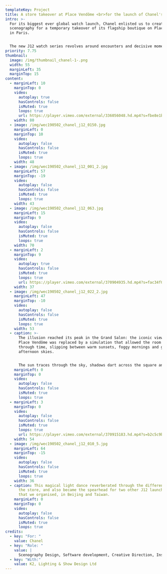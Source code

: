 ```yaml
---
templateKey: Project
title: A store takeover at Place Vendôme <br>for the launch of Chanel's new watch
intro: >-
  For its biggest ever global watch launch, Chanel enlisted us to create the
  scenography for a temporary takeover of its flagship boutique on Place Vendôme
  in Paris.


  The new J12 watch series revolves around encounters and decisive moments, and needed a fittingly momentous occasion to celebrate its launch. Through shaping the colour and light inside the building, our design aimed to hijack visitors’ sense of time, giving them a surreal and sensory experience inspired and directed by a series of short campaign films.
priority: 7.75
thumbnail:
  image: /img/thumbnail_chanel-1-.png
  width: 55
  marginLeft: 35
  marginTop: 15
content:
  - marginLeft: 10
    marginTop: 0
    video:
      autoplay: true
      hasControls: false
      isMuted: true
      loops: true
      url: https://player.vimeo.com/external/336056048.hd.mp4?s=fbe8e1b86618f5a3e2d93597cc7cebed76ba4350&profile_id=175
    width: 80
  - image: /img/wec190502_chanel_j12_0150.jpg
    marginLeft: 0
    marginTop: 10
    video:
      autoplay: false
      hasControls: false
      isMuted: true
      loops: true
    width: 48
  - image: /img/wec190502_chanel_j12_001_2.jpg
    marginLeft: 57
    marginTop: -19
    video:
      autoplay: false
      hasControls: false
      isMuted: true
      loops: true
    width: 43
  - image: /img/wec190502_chanel_j12_063.jpg
    marginLeft: 15
    marginTop: 9
    video:
      autoplay: false
      hasControls: false
      isMuted: true
      loops: true
    width: 70
  - marginLeft: 2
    marginTop: 9
    video:
      autoplay: true
      hasControls: false
      isMuted: true
      loops: true
      url: https://player.vimeo.com/external/370904935.hd.mp4?s=fac34f063d29e7662baf300d5e97fadf9006ede5&profile_id=175
    width: 37
  - image: /img/wec190502_chanel_j12_022_2.jpg
    marginLeft: 47
    marginTop: -10
    video:
      autoplay: false
      hasControls: false
      isMuted: true
      loops: true
    width: 53
  - caption: >-
      The illusion reached its peak in the Grand Salon: the iconic view out onto
      Place Vendôme was replaced by a simulation that allowed the room to travel
      through time, slipping between warm sunsets, foggy mornings and glowing
      afternoon skies.


      The sun traces through the sky, shadows dart across the square and cars race backwards, as different Chanel muses invite visitors into their favourite memories in short films screened on the walls.
    marginLeft: 0
    marginTop: 0
    video:
      autoplay: false
      hasControls: false
      isMuted: true
      loops: true
  - marginLeft: 3
    marginTop: 0
    video:
      autoplay: false
      hasControls: false
      isMuted: true
      loops: true
      url: https://player.vimeo.com/external/370915183.hd.mp4?s=b2c5c9bf232eb3767727ff6bcc1e3f0c850eae23&profile_id=175
    width: 54
  - image: /img/wec190502_chanel_j12_010_5.jpg
    marginLeft: 64
    marginTop: -15
    video:
      autoplay: false
      hasControls: false
      isMuted: true
      loops: true
    width: 36
  - caption: This magical light dance reverberated through the different rooms of
      the store, and also became the spearhead for two other J12 launch events
      that we organised, in Beijing and Taiwan.
    marginLeft: 0
    marginTop: 0
    video:
      autoplay: false
      hasControls: false
      isMuted: true
      loops: true
credits:
  - key: "For: "
    value: Chanel
  - key: "Role: "
    value: |
      Scenography Design, Software development, Creative Direction, Installation
  - key: "With:"
    value: K2, Lighting & Show Design Ltd
---
```


